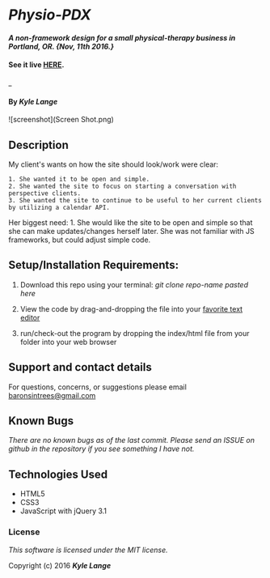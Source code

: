 # _Physio-PDX_

#### _A non-framework design for a small physical-therapy business in Portland, OR. {Nov, 11th 2016.}_

#### See it live [HERE](https://kylelange.github.io/physio-pdx/).
_

#### By _**Kyle Lange**_

![screenshot](Screen Shot.png)

## Description

My client's wants on how the site should look/work were clear:

	1. She wanted it to be open and simple.
	2. She wanted the site to focus on starting a conversation with perspective clients.
	3. She wanted the site to continue to be useful to her current clients by utilizing a calendar API.

Her biggest need:
	1. She would like the site to be open and simple so that she can make updates/changes herself later.  She was not familiar with JS frameworks, but could adjust simple code.

## Setup/Installation Requirements:

  1. Download this repo using your terminal: _git clone repo-name pasted here_

  2. View the code by drag-and-dropping the file into your [favorite text editor](https://atom.io/)

  3. run/check-out the program by dropping the index/html file from your folder into your web browser

## Support and contact details

For questions, concerns, or suggestions please email baronsintrees@gmail.com 


## Known Bugs

_There are no known bugs as of the last commit. Please send an ISSUE on github in the repository if you see something I have not._


## Technologies Used

  * HTML5
  * CSS3
  * JavaScript with jQuery 3.1

### License

*This software is licensed under the MIT license.*

Copyright (c) 2016 **_Kyle Lange_**
